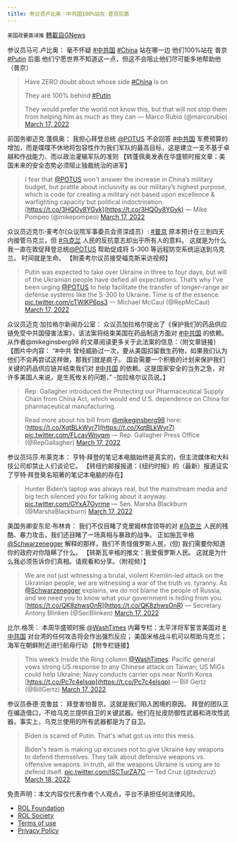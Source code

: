 ```yaml
---
title: 参议员卢比奥：中共国100%站在 普京后面
---
```

`美国政要直译推` [轉載自GNews](https://gnews.org/zh-hans/2183750/)

参议员马可.卢比奥： 毫不怀疑 [#中共国](https://twitter.com/hashtag/%E4%B8%AD%E5%85%B1%E5%9B%BD?src=hashtag_click) [#China](https://twitter.com/hashtag/China?src=hashtag_click) 站在哪一边 他们100%站在 普京 [#Putin](https://twitter.com/hashtag/Putin?src=hashtag_click) 后面 他们宁愿世界不知道这一点，但这不会阻止他们尽可能多地帮助他（普京）



> Have ZERO doubt about whose side [#China](https://twitter.com/hashtag/China?src=hash&amp;ref_src=twsrc%5Etfw) is on 
> 
> They are 100% behind [#Putin](https://twitter.com/hashtag/Putin?src=hash&amp;ref_src=twsrc%5Etfw) 
> 
> They would prefer the world not know this, but that will not stop them from helping him as much as they can
> — Marco Rubio (@marcorubio) [March 17, 2022](https://twitter.com/marcorubio/status/1504587222015569920?ref_src=twsrc%5Etfw)



前国务卿迈克.蓬佩奥： 我担心拜登总统 [@POTUS](https://twitter.com/POTUS) 不会回答 [#中共国](https://twitter.com/hashtag/%E4%B8%AD%E5%85%B1%E5%9B%BD?src=hashtag_click) 军费预算的增加，而是喋喋不休地将包容性作为我们军队的最高目标，这是建立一支不基于卓越和作战能力、而以政治灌输军队的准则 【转蓬佩奥发表在华盛顿时报文章：美国未来的安全态势必须阻止独裁统治的进军】



> I fear that [@POTUS](https://twitter.com/POTUS?ref_src=twsrc%5Etfw) won't answer the increase in China’s military budget, but prattle about inclusivity as our military’s highest purpose, which is code for creating a military not based upon excellence & warfighting capacity but political indoctrination.[https://t.co/3HQOy8YGyk](https://t.co/3HQOy8YGyk)
> — Mike Pompeo (@mikepompeo) [March 17, 2022](https://twitter.com/mikepompeo/status/1504579612822671361?ref_src=twsrc%5Etfw)



众议员迈克尓·麦考尔(众议院军事委员会资深成员）: [#普京](https://twitter.com/hashtag/%E6%99%AE%E4%BA%AC?src=hashtag_click) 原本预计在三到四天内接管乌克兰，但 [#乌克兰](https://twitter.com/hashtag/%E4%B9%8C%E5%85%8B%E5%85%B0?src=hashtag_click) 人民的反抗意志却出乎所有人的意料。 这就是为什么我一直在敦促拜登总统[@POTUS](https://twitter.com/POTUS) 帮助促成将 S-300 等远程防空系统运送到乌克兰。 时间就是生命。 【附麦考尔议员接受福克斯采访视频】



> Putin was expected to take over Ukraine in three to four days, but will of the Ukrainian people have defied all expectations. That’s why I’ve been urging [@POTUS](https://twitter.com/POTUS?ref_src=twsrc%5Etfw) to help facilitate the transfer of longer-range air defense systems like the S-300 to Ukraine. Time is of the essence. [pic.twitter.com/cTWlKP6ps3](https://t.co/cTWlKP6ps3)
> — Michael McCaul (@RepMcCaul) [March 17, 2022](https://twitter.com/RepMcCaul/status/1504523255633354755?ref_src=twsrc%5Etfw)



众议员迈克·加拉格尔新闻办公室： 众议员加拉格尔提出了《保护我们的药品供应链免受中共国侵害法案》，该法案将结束美国在药品制造方面对 [#中共国](https://gettr.com/hashtag/%23%E4%B8%AD%E5%85%B1%E5%9B%BD) 的依赖。 从作者@mikeginsberg98 的文章阅读更多关于此法案的信息：（附文章链接） 【图片中内容： “#中共 曾经威胁过一次，要从美国扣留救生药物，如果我们认为他们不会再尝试这样做，那我们就是疯子。 国会需要一个积极的计划来保护我们关键的药品供应链并结束我们对 [#中共国](https://gettr.com/hashtag/%23%E4%B8%AD%E5%85%B1%E5%9B%BD) 的依赖。这是国家安全的当务之急，对许多美国人来说，是生死攸关的问题，” -加拉格尔议员说。】



> Rep. Gallagher introduced the Protecting our Pharmaceutical Supply Chain from China Act, which would end U.S. dependence on China for pharmaceutical manufacturing.
> 
> Read more about his bill from [@mikeginsberg98](https://twitter.com/mikeginsberg98?ref_src=twsrc%5Etfw) here: [https://t.co/XqtBLkWyr7](https://t.co/XqtBLkWyr7) [pic.twitter.com/FLcavWnyqm](https://t.co/FLcavWnyqm)
> — Rep. Gallagher Press Office (@RepGallagher) [March 17, 2022](https://twitter.com/RepGallagher/status/1504535164805955587?ref_src=twsrc%5Etfw)



参议员玛莎.布莱克本： 亨特·拜登的笔记本电脑始终是真实的，但主流媒体和大科技公司却禁止人们谈论它。 【转纽约邮报报道：《纽约时报》的（最新）报道证实了亨特·拜登臭名昭著的笔记本电脑的存在】



> Hunter Biden’s laptop was always real, but the mainstream media and big tech silenced you for talking about it anyway. [pic.twitter.com/GYxA7Oyrme](https://t.co/GYxA7Oyrme)
> — Sen. Marsha Blackburn (@MarshaBlackburn) [March 17, 2022](https://twitter.com/MarshaBlackburn/status/1504538136017317893?ref_src=twsrc%5Etfw)



美国务卿安东尼·布林肯： 我们不仅目睹了克里姆林宫领导的对 [#乌克兰](https://gettr.com/hashtag/%23%E4%B9%8C%E5%85%8B%E5%85%B0) 人民的残酷、暴力攻击，我们还目睹了一场真相与暴政的战争。 正如施瓦辛格[@Schwarzenegger](https://gettr.com/user/Schwarzenegger) 解释的那样，我们不责怪俄罗斯人民，(但) 我们需要你知道你的政府对你隐瞒了什么。 【转斯瓦辛格的推文：我爱俄罗斯人民。 这就是为什么我必须告诉你们真相。请观看和分享。（附视频）】



> We are not just witnessing a brutal, violent Kremlin-led attack on the Ukrainian people, we are witnessing a war of the truth vs. tyranny. As [@Schwarzenegger](https://twitter.com/Schwarzenegger?ref_src=twsrc%5Etfw) explains, we do not blame the people of Russia, and we need you to know what your government is hiding from you. [https://t.co/QK8zhwsOnR](https://t.co/QK8zhwsOnR)
> — Secretary Antony Blinken (@SecBlinken) [March 17, 2022](https://twitter.com/SecBlinken/status/1504534544761995266?ref_src=twsrc%5Etfw)



比尔.格茨： 本周华盛顿时报 [@WashTimes](https://twitter.com/WashTimes) 内幕专栏：太平洋将军誓言美国对 [#中共国](https://twitter.com/hashtag/%E4%B8%AD%E5%85%B1%E5%9B%BD?src=hashtag_click) 对台湾的任何攻击将会作出强烈反应； 美国米格战斗机可以帮助乌克兰； 海军在朝鲜附近进行航母行动 【附专栏链接】



> This week’s Inside the Ring column [@WashTimes](https://twitter.com/WashTimes?ref_src=twsrc%5Etfw): Pacific general vows strong US response to any Chinese attack on Taiwan; US MiGs could help Ukraine; Navy conducts carrier ops near North Korea [https://t.co/Pc7c4elsqp](https://t.co/Pc7c4elsqp)
> — Bill Gertz (@BillGertz) [March 17, 2022](https://twitter.com/BillGertz/status/1504514611692855296?ref_src=twsrc%5Etfw)



参议员泰德·克鲁兹： 拜登害怕普京。这就是我们陷入困境的原因。 拜登的团队正在编造借口，不给乌克兰提供自卫的关键武器。他们在扯皮防御性武器和进攻性武器。事实上，乌克兰使用的所有武器都是为了自卫。



> Biden is scared of Putin. That's what got us into this mess.
> 
> Biden's team is making up excuses not to give Ukraine key weapons to defend themselves. They talk about defensive weapons vs. offensive weapons. In truth, all the weapons Ukraine is using are to defend itself. [pic.twitter.com/ISCTurZA7C](https://t.co/ISCTurZA7C)
> — Ted Cruz (@tedcruz) [March 18, 2022](https://twitter.com/tedcruz/status/1504637461271511040?ref_src=twsrc%5Etfw)



 

免责声明：本文内容仅代表作者个人观点，平台不承担任何法律风险。

- [ROL Foundation](https://rolfoundation.org/)
- [ROL Society](https://rolsociety.org/)
- [Terms of use](https://gnews.org/terms-of-use-3/)
- [Privacy Policy](https://gnews.org/privacy-policy/)
